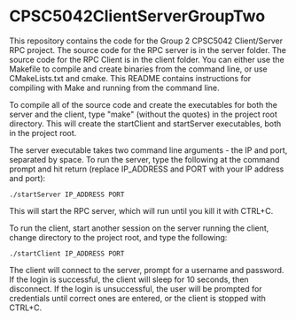 # CPSC5042ClientServerGroupTwo

This repository contains the code for the Group 2 CPSC5042 Client/Server RPC project. The source code for the RPC server is in the server folder. The source code for the RPC Client is in the client folder. You can either use the Makefile to compile and create binaries from the command line, or use CMakeLists.txt and cmake. This README contains instructions for compiling with Make and running from the command line.

To compile all of the source code and create the executables for both the server and the client, type "make" (without the quotes) in the project root directory. This will create the startClient and startServer executables, both in the project root.

The server executable takes two command line arguments - the IP and port, separated by space. To run the server, type the following at the command prompt and hit return (replace IP_ADDRESS and PORT with your IP address and port):

    ./startServer IP_ADDRESS PORT

This will start the RPC server, which will run until you kill it with CTRL+C.

To run the client, start another session on the server running the client, change directory to the project root, and type the following:

    ./startClient IP_ADDRESS PORT

The client will connect to the server, prompt for a username and password. If the login is successful, the client will sleep for 10 seconds, then disconnect. If the login is unsuccessful, the user will be prompted for credentials until correct ones are entered, or the client is stopped with CTRL+C.
